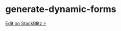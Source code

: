 # generate-dynamic-forms

[Edit on StackBlitz ⚡️](https://stackblitz.com/edit/generate-dynamic-forms)